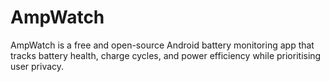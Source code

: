 # AmpWatch
AmpWatch is a free and open-source Android battery monitoring app that tracks battery health, charge cycles, and power efficiency while prioritising user privacy. 
